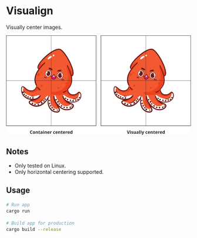 # Visualign

Visually center images.

![](https://github.com/weiying-chen/visualign/blob/main/sample.png)

## Notes

- Only tested on Linux.
- Only horizontal centering supported.

## Usage

```bash
# Run app
cargo run

# Build app for production
cargo build --release
```
